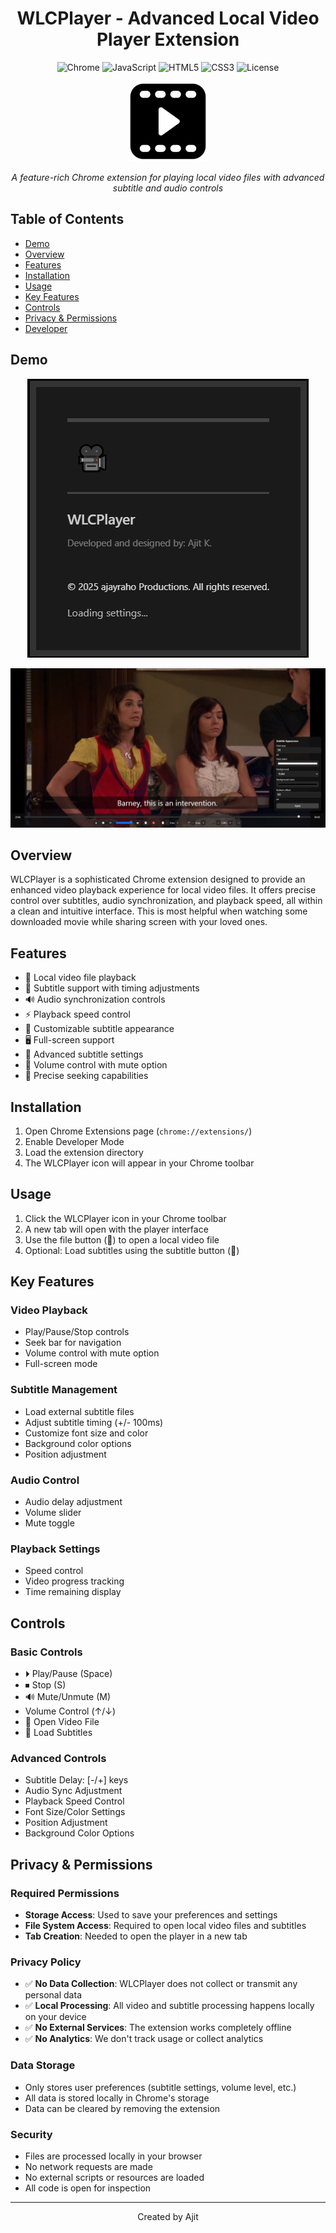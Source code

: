 <div align="center">

# WLCPlayer - Advanced Local Video Player Extension

![Chrome](https://img.shields.io/badge/Chrome-Extension-blue.svg)
![JavaScript](https://img.shields.io/badge/JavaScript-ES6+-yellow.svg)
![HTML5](https://img.shields.io/badge/HTML5-✓-orange.svg)
![CSS3](https://img.shields.io/badge/CSS3-✓-blue.svg)
![License](https://img.shields.io/badge/License-Proprietary-red.svg)

![alt text](icons/128.png)

*A feature-rich Chrome extension for playing local video files with advanced subtitle and audio controls*

</div>

## Table of Contents
- [Demo](#demo)
- [Overview](#overview)
- [Features](#features)
- [Installation](#installation)
- [Usage](#usage)
- [Key Features](#key-features)
- [Controls](#controls)
- [Privacy & Permissions](#privacy--permissions)
- [Developer](#developer)

## Demo

<div align="center">

![alt text](splash.jpg)



![alt text](demo.jpg)


</div>


## Overview
WLCPlayer is a sophisticated Chrome extension designed to provide an enhanced video playback experience for local video files. It offers precise control over subtitles, audio synchronization, and playback speed, all within a clean and intuitive interface. This is most helpful when watching some downloaded movie while sharing screen with your loved ones.

## Features
- 🎥 Local video file playback
- 📄 Subtitle support with timing adjustments
- 🔊 Audio synchronization controls
- ⚡ Playback speed control
- 🎨 Customizable subtitle appearance
- 🖥️ Full-screen support
- 🔧 Advanced subtitle settings
- 🎵 Volume control with mute option
- 🎯 Precise seeking capabilities

## Installation
1. Open Chrome Extensions page (`chrome://extensions/`)
2. Enable Developer Mode
3. Load the extension directory
4. The WLCPlayer icon will appear in your Chrome toolbar

## Usage
1. Click the WLCPlayer icon in your Chrome toolbar
2. A new tab will open with the player interface
3. Use the file button (📂) to open a local video file
4. Optional: Load subtitles using the subtitle button (📄)

## Key Features

### Video Playback
- Play/Pause/Stop controls
- Seek bar for navigation
- Volume control with mute option
- Full-screen mode

### Subtitle Management
- Load external subtitle files
- Adjust subtitle timing (+/- 100ms)
- Customize font size and color
- Background color options
- Position adjustment

### Audio Control
- Audio delay adjustment
- Volume slider
- Mute toggle

### Playback Settings
- Speed control
- Video progress tracking
- Time remaining display

## Controls

### Basic Controls
- ⏵ Play/Pause (Space)
- ⏹ Stop (S)
- 🔊 Mute/Unmute (M)
- Volume Control (↑/↓)
- 📂 Open Video File
- 📄 Load Subtitles

### Advanced Controls
- Subtitle Delay: [-/+] keys
- Audio Sync Adjustment
- Playback Speed Control
- Font Size/Color Settings
- Position Adjustment
- Background Color Options

## Privacy & Permissions

### Required Permissions
- **Storage Access**: Used to save your preferences and settings
- **File System Access**: Required to open local video files and subtitles
- **Tab Creation**: Needed to open the player in a new tab

### Privacy Policy
- ✅ **No Data Collection**: WLCPlayer does not collect or transmit any personal data
- ✅ **Local Processing**: All video and subtitle processing happens locally on your device
- ✅ **No External Services**: The extension works completely offline
- ✅ **No Analytics**: We don't track usage or collect analytics

### Data Storage
- Only stores user preferences (subtitle settings, volume level, etc.)
- All data is stored locally in Chrome's storage
- Data can be cleared by removing the extension

### Security
- Files are processed locally in your browser
- No network requests are made
- No external scripts or resources are loaded
- All code is open for inspection

---

<div align="center">

Created by Ajit

</div>